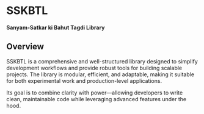 # SSKBTL  
**Sanyam-Satkar ki Bahut Tagdi Library**  

## Overview  
SSKBTL is a comprehensive and well-structured library designed to simplify development workflows and provide robust tools for building scalable projects. The library is modular, efficient, and adaptable, making it suitable for both experimental work and production-level applications.  

Its goal is to combine clarity with power—allowing developers to write clean, maintainable code while leveraging advanced features under the hood.   
